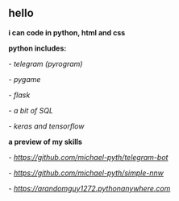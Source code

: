## hello
**i can code in python, html and css**

**python includes:**

*- telegram (pyrogram)*

*- pygame*

*- flask*

*- a bit of SQL*

*- keras and tensorflow*

**a preview of my skills**

*- https://github.com/michael-pyth/telegram-bot*

*- https://github.com/michael-pyth/simple-nnw*

*- https://arandomguy1272.pythonanywhere.com*

